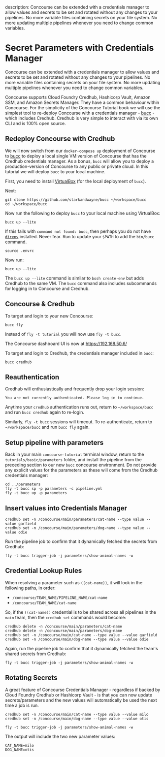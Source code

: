 description: Concourse can be extended with a credentials manager to allow values and secrets to be set and rotated without any changes to your pipelines. No more variable files containing secrets on your file system. No more updating multiple pipelines whenever you need to change common variables.

# Secret Parameters with Credentials Manager

Concourse can be extended with a credentials manager to allow values and secrets to be set and rotated without any changes to your pipelines. No more variable files containing secrets on your file system. No more updating multiple pipelines whenever you need to change common variables.

Concourse supports Cloud Foundry Credhub, Hashicorp Vault, Amazon SSM, and Amazon Secrets Manager. They have a common behaviour within Concourse. For the simplicity of the Concourse Tutorial book we will use the simplest tool to re-deploy Concourse with a credentials manager - [bucc](https://github.com/starkandwayne/bucc) - which includes Credhub. Credhub is very simple to interact with via its own CLI and is 100% open source.

## Redeploy Concourse with Credhub

We will now switch from our `docker-compose up` deployment of Concourse to [bucc](https://github.com/starkandwayne/bucc) to deploy a local single VM version of Concourse that has the Credhub credentials manager. As a bonus, `bucc` will allow you to deploy a production-version of Concourse to any public or private cloud. In this tutorial we will deploy `bucc` to your local machine.

First, you need to install [VirtualBox](https://www.virtualbox.org/wiki/Downloads) (for the local deployment of `bucc`).

Next:

```plain
git clone https://github.com/starkandwayne/bucc ~/workspace/bucc
cd ~/workspace/bucc
```

Now run the following to deploy `bucc` to your local machine using VirtualBox:

```plain
bucc up --lite
```

If this fails with `command not found: bucc`, then perhaps you do not have [`direnv`](https://direnv.net/) installed. Never fear. Run to update your `$PATH` to add the `bin/bucc` command.

```plain
source .envrc
```

Now run:

```plain
bucc up --lite
```

The `bucc up --lite` command is similar to `bosh create-env` but adds Credhub to the same VM. The `bucc` command also includes subcommands for logging in to Concourse and Credhub.

## Concourse & Credhub

To target and login to your new Concourse:

```plain
bucc fly
```

Instead of `fly -t tutorial` you will now use `fly -t bucc`.

The Concourse dashboard UI is now at https://192.168.50.6/

To target and login to Credhub, the credentials manager included in `bucc`:

```plain
bucc credhub
```

## Reauthentication

Credhub will enthusiastically and frequently drop your login session:

```plain
You are not currently authenticated. Please log in to continue.
```

Anytime your `credhub` authentication runs out, return to `~/workspace/bucc` and run `bucc credhub` again to re-login.

Similarly, `fly -t bucc` sessions will timeout. To re-authenticate, return to `~/workspace/bucc` and run `bucc fly` again.

## Setup pipeline with parameters

Back in your main `concourse-tutorial` terminal window, return to the `tutorials/basic/parameters` folder, and install the pipeline from the preceding section to our new `bucc` concourse environment. Do not provide any explicit values for the parameters as these will come from the Credhub credentials manager:

```plain
cd ../parameters
fly -t bucc sp -p parameters -c pipeline.yml
fly -t bucc up -p parameters
```

## Insert values into Credentials Manager

```plain
credhub set -n /concourse/main/parameters/cat-name --type value --value garfield
credhub set -n /concourse/main/parameters/dog-name --type value --value odie
```

Run the pipeline job to confirm that it dynamically fetched the secrets from Credhub:

```plain
fly -t bucc trigger-job -j parameters/show-animal-names -w
```

## Credential Lookup Rules

When resolving a parameter such as `((cat-name))`, it will look in the following paths, in order:

* `/concourse/TEAM_NAME/PIPELINE_NAME/cat-name`
* `/concourse/TEAM_NAME/cat-name`

So, if the `((cat-name))` credential is to be shared across all pipelines in the `main` team, then the `credhub set` commands would become:

```plain
credhub delete -n /concourse/main/parameters/cat-name
credhub delete -n /concourse/main/parameters/dog-name
credhub set -n /concourse/main/cat-name --type value --value garfield
credhub set -n /concourse/main/dog-name --type value --value odie
```

Again, run the pipeline job to confirm that it dynamically fetched the team's shared secrets from Credhub:

```plain
fly -t bucc trigger-job -j parameters/show-animal-names -w
```

## Rotating Secrets

A great feature of Concourse Credentials Manager - regardless if backed by Cloud Foundry Credhub or Hashicorp Vault - is that you can now update secrets/parameters and the new values will automatically be used the next time a job is run.

```plain
credhub set -n /concourse/main/cat-name --type value --value milo
credhub set -n /concourse/main/dog-name --type value --value otis

fly -t bucc trigger-job -j parameters/show-animal-names -w
```

The output will include the two new parameter values:

```plain
CAT_NAME=milo
DOG_NAME=otis
```
